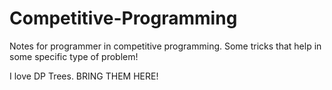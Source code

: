 # Competitive-Programming
Notes for programmer in competitive programming.
Some tricks that help in some specific type of problem!

I love DP Trees. BRING THEM HERE!
